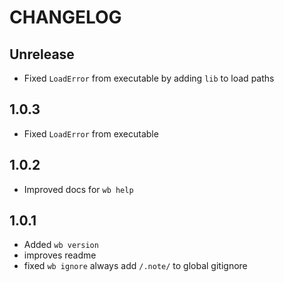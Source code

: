 # CHANGELOG

## Unrelease

- Fixed `LoadError` from executable by adding `lib` to load paths

## 1.0.3

- Fixed `LoadError` from executable

## 1.0.2

- Improved docs for `wb help`

## 1.0.1

- Added `wb version`
- improves readme
- fixed `wb ignore` always add `/.note/` to global gitignore
